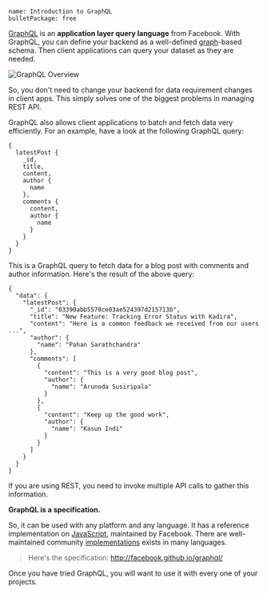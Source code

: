 ```
name: Introduction to GraphQL
bulletPackage: free
```

[GraphQL](http://graphql.org/) is an **application layer query language** from Facebook. With GraphQL, you can define your backend as a well-defined [graph](https://goo.gl/9JgOxd)-based schema. Then client applications can query your dataset as they are needed. 

![GraphQL Overview](https://cldup.com/ysnmIMhqRU.png)

So, you don't need to change your backend for data requirement changes in client apps. This simply solves one of the biggest problems in managing REST API.

GraphQL also allows client applications to batch and fetch data very efficiently. For an example, have a look at the following GraphQL query:

~~~
{
  latestPost {
    _id,
    title,
    content,
    author {
      name
    },
    comments {
      content,
      author {
        name
      }
    }
  }
}
~~~

This is a GraphQL query to fetch data for a blog post with comments and author information. Here's the result of the above query:

~~~
{
  "data": {
    "latestPost": {
      "_id": "03390abb5570ce03ae524397d215713b",
      "title": "New Feature: Tracking Error Status with Kadira",
      "content": "Here is a common feedback we received from our users ...",
      "author": {
        "name": "Pahan Sarathchandra"
      },
      "comments": [
        {
          "content": "This is a very good blog post",
          "author": {
            "name": "Arunoda Susiripala"
          }
        },
        {
          "content": "Keep up the good work",
          "author": {
            "name": "Kasun Indi"
          }
        }
      ]
    }
  }
}
~~~

If you are using REST, you need to invoke multiple API calls to gather this information.

**GraphQL is a specification.**

So, it can be used with any platform and any language. It has a reference implementation on [JavaScript](https://github.com/graphql/graphql-js), maintained by Facebook. There are well-maintained community [implementations](https://github.com/chentsulin/awesome-graphql#table-of-contents) exists in many languages. 

> Here's the specification: <http://facebook.github.io/graphql/>

Once you have tried GraphQL, you will want to use it with every one of your projects.